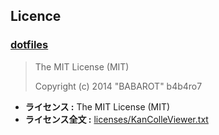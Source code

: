 ## Licence
### [dotfiles](https://github.com/b4b4r07/dotfiles)

> The MIT License (MIT)
> 
> Copyright (c) 2014 "BABAROT" b4b4ro7

* **ライセンス :** The MIT License (MIT)
* **ライセンス全文 :** [licenses/KanColleViewer.txt](licenses/KanColleViewer.txt)
